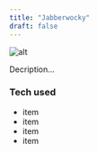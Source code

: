 ```yaml
---
title: "Jabberwocky"
draft: false
---
```

![alt](//via.placeholder.com/640x150)

Decription...

### Tech used
* item
* item
* item
* item
